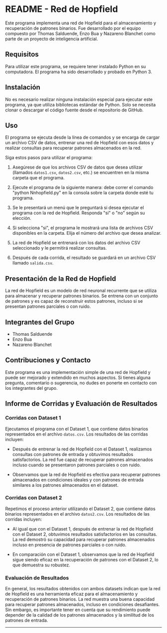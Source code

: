 # README - Red de Hopfield

Este programa implementa una red de Hopfield para el almacenamiento y recuperación de patrones binarios. Fue desarrollado por el equipo compuesto por Thomas Salduende, Enzo Bua y Nazareno Blanchet como parte de un proyecto de inteligencia artificial.

## Requisitos

Para utilizar este programa, se requiere tener instalado Python en su computadora. El programa ha sido desarrollado y probado en Python 3.

## Instalación

No es necesario realizar ninguna instalación especial para ejecutar este programa, ya que utiliza bibliotecas estándar de Python. Solo se necesita clonar o descargar el código fuente desde el repositorio de GitHub.

## Uso

El programa se ejecuta desde la línea de comandos y se encarga de cargar un archivo CSV de datos, entrenar una red de Hopfield con esos datos y realizar consultas para recuperar patrones almacenados en la red.

Siga estos pasos para utilizar el programa:

1. Asegúrese de que los archivos CSV de datos que desea utilizar (llamados `datos1.csv`, `datos2.csv`, etc.) se encuentren en la misma carpeta que el programa.

2. Ejecute el programa de la siguiente manera: debe correr el comando "python Nnhopfield.py" en la consola sobre la carpeta donde esté tu programa.

3. Se le presentará un menú que le preguntará si desea ejecutar el programa con la red de Hopfield. Responda "si" o "no" según su elección.

4. Si selecciona "si", el programa le mostrará una lista de archivos CSV disponibles en la carpeta. Elija el número del archivo que desea analizar.

5. La red de Hopfield se entrenará con los datos del archivo CSV seleccionado y le permitirá realizar consultas.

6. Después de cada corrida, el resultado se guardará en un archivo CSV llamado `salida.csv`.

## Presentación de la Red de Hopfield

La red de Hopfield es un modelo de red neuronal recurrente que se utiliza para almacenar y recuperar patrones binarios. Se entrena con un conjunto de patrones y es capaz de reconstruir estos patrones, incluso si se presentan patrones parciales o con ruido.

## Integrantes del Grupo

- Thomas Salduende
- Enzo Bua
- Nazareno Blanchet

## Contribuciones y Contacto

Este programa es una implementación simple de una red de Hopfield y puede ser mejorado y extendido en muchos aspectos. Si tienes alguna pregunta, comentario o sugerencia, no dudes en ponerte en contacto con los integrantes del grupo.


## Informe de Corridas y Evaluación de Resultados

### Corridas con Dataset 1

Ejecutamos el programa con el Dataset 1, que contiene datos binarios representados en el archivo `datos.csv`. Los resultados de las corridas incluyen:

- Después de entrenar la red de Hopfield con el Dataset 1, realizamos consultas con patrones de entrada y obtuvimos resultados satisfactorios. La red fue capaz de recuperar patrones almacenados incluso cuando se presentaron patrones parciales o con ruido.

- Observamos que la red de Hopfield es efectiva para recuperar patrones almacenados en condiciones ideales y con patrones de entrada similares a los patrones almacenados en el dataset.

### Corridas con Dataset 2

Repetimos el proceso anterior utilizando el Dataset 2, que contiene datos binarios representados en el archivo `datos2.csv`. Los resultados de las corridas incluyen:

- Al igual que con el Dataset 1, después de entrenar la red de Hopfield con el Dataset 2, obtuvimos resultados satisfactorios en las consultas. La red demostró su capacidad para recuperar patrones almacenados incluso en presencia de patrones parciales o con ruido.

- En comparación con el Dataset 1, observamos que la red de Hopfield sigue siendo eficaz en la recuperación de patrones con el Dataset 2, lo que demuestra su robustez.

### Evaluación de Resultados

En general, los resultados obtenidos con ambos datasets indican que la red de Hopfield es una herramienta eficaz para el almacenamiento y recuperación de patrones binarios. La red muestra una buena capacidad para recuperar patrones almacenados, incluso en condiciones desafiantes. Sin embargo, es importante tener en cuenta que su rendimiento puede depender de la calidad de los patrones almacenados y la similitud de los patrones de entrada.

---


